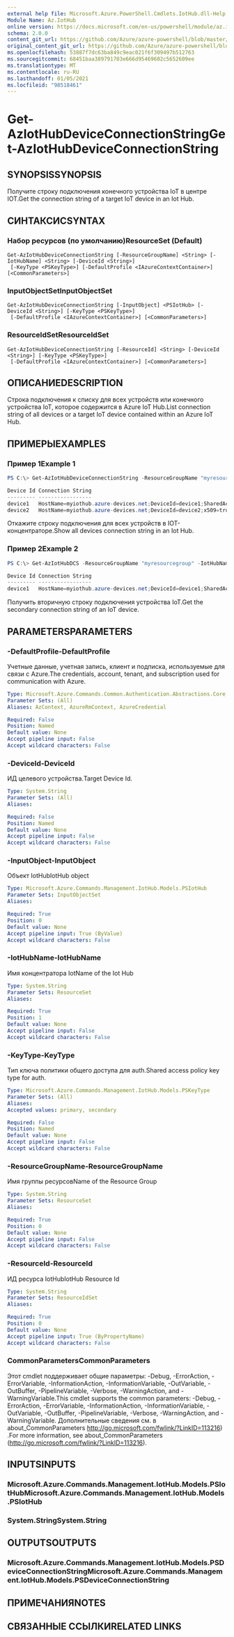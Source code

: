 ```yaml
---
external help file: Microsoft.Azure.PowerShell.Cmdlets.IotHub.dll-Help.xml
Module Name: Az.IotHub
online version: https://docs.microsoft.com/en-us/powershell/module/az.iothub/get-aziothubdeviceconnectionstring
schema: 2.0.0
content_git_url: https://github.com/Azure/azure-powershell/blob/master/src/IotHub/IotHub/help/Get-AzIotHubDeviceConnectionString.md
original_content_git_url: https://github.com/Azure/azure-powershell/blob/master/src/IotHub/IotHub/help/Get-AzIotHubDeviceConnectionString.md
ms.openlocfilehash: 53887f7dc63ba849c9eac021f6f309497b512763
ms.sourcegitcommit: 68451baa389791703e666d95469602c5652609ee
ms.translationtype: MT
ms.contentlocale: ru-RU
ms.lasthandoff: 01/05/2021
ms.locfileid: "98518461"
---
```

# <span data-ttu-id="2fd7d-101">Get-AzIotHubDeviceConnectionString</span><span class="sxs-lookup"><span data-stu-id="2fd7d-101">Get-AzIotHubDeviceConnectionString</span></span>

## <span data-ttu-id="2fd7d-102">SYNOPSIS</span><span class="sxs-lookup"><span data-stu-id="2fd7d-102">SYNOPSIS</span></span>
<span data-ttu-id="2fd7d-103">Получите строку подключения конечного устройства IoT в центре IOT.</span><span class="sxs-lookup"><span data-stu-id="2fd7d-103">Get the connection string of a target IoT device in an Iot Hub.</span></span>

## <span data-ttu-id="2fd7d-104">СИНТАКСИС</span><span class="sxs-lookup"><span data-stu-id="2fd7d-104">SYNTAX</span></span>

### <span data-ttu-id="2fd7d-105">Набор ресурсов (по умолчанию)</span><span class="sxs-lookup"><span data-stu-id="2fd7d-105">ResourceSet (Default)</span></span>
```
Get-AzIotHubDeviceConnectionString [-ResourceGroupName] <String> [-IotHubName] <String> [-DeviceId <String>]
 [-KeyType <PSKeyType>] [-DefaultProfile <IAzureContextContainer>] [<CommonParameters>]
```

### <span data-ttu-id="2fd7d-106">InputObjectSet</span><span class="sxs-lookup"><span data-stu-id="2fd7d-106">InputObjectSet</span></span>
```
Get-AzIotHubDeviceConnectionString [-InputObject] <PSIotHub> [-DeviceId <String>] [-KeyType <PSKeyType>]
 [-DefaultProfile <IAzureContextContainer>] [<CommonParameters>]
```

### <span data-ttu-id="2fd7d-107">ResourceIdSet</span><span class="sxs-lookup"><span data-stu-id="2fd7d-107">ResourceIdSet</span></span>
```
Get-AzIotHubDeviceConnectionString [-ResourceId] <String> [-DeviceId <String>] [-KeyType <PSKeyType>]
 [-DefaultProfile <IAzureContextContainer>] [<CommonParameters>]
```

## <span data-ttu-id="2fd7d-108">ОПИСАНИЕ</span><span class="sxs-lookup"><span data-stu-id="2fd7d-108">DESCRIPTION</span></span>
<span data-ttu-id="2fd7d-109">Строка подключения к списку для всех устройств или конечного устройства IoT, которое содержится в Azure IoT Hub.</span><span class="sxs-lookup"><span data-stu-id="2fd7d-109">List connection string of all devices or a target IoT device contained within an Azure IoT Hub.</span></span>

## <span data-ttu-id="2fd7d-110">ПРИМЕРЫ</span><span class="sxs-lookup"><span data-stu-id="2fd7d-110">EXAMPLES</span></span>

### <span data-ttu-id="2fd7d-111">Пример 1</span><span class="sxs-lookup"><span data-stu-id="2fd7d-111">Example 1</span></span>
```powershell
PS C:\> Get-AzIotHubDeviceConnectionString -ResourceGroupName "myresourcegroup" -IotHubName "myiothub"

Device Id Connection String
--------- -----------------
device1   HostName=myiothub.azure-devices.net;DeviceId=device1;SharedAccessKey=/X4y******     
device2   HostName=myiothub.azure-devices.net;DeviceId=device2;x509=true
```

<span data-ttu-id="2fd7d-112">Откажите строку подключения для всех устройств в IOT-концентраторе.</span><span class="sxs-lookup"><span data-stu-id="2fd7d-112">Show all devices connection string in an Iot Hub.</span></span>

### <span data-ttu-id="2fd7d-113">Пример 2</span><span class="sxs-lookup"><span data-stu-id="2fd7d-113">Example 2</span></span>
```powershell
PS C:\> Get-AzIotHubDCS -ResourceGroupName "myresourcegroup" -IotHubName "myiothub" -DeviceId "device1" -KeyType secondary

Device Id Connection String
--------- -----------------
device1   HostName=myiothub.azure-devices.net;DeviceId=device1;SharedAccessKey=/X4y******
```

<span data-ttu-id="2fd7d-114">Получить вторичную строку подключения устройства IoT.</span><span class="sxs-lookup"><span data-stu-id="2fd7d-114">Get the secondary connection string of an IoT device.</span></span>

## <span data-ttu-id="2fd7d-115">PARAMETERS</span><span class="sxs-lookup"><span data-stu-id="2fd7d-115">PARAMETERS</span></span>

### <span data-ttu-id="2fd7d-116">-DefaultProfile</span><span class="sxs-lookup"><span data-stu-id="2fd7d-116">-DefaultProfile</span></span>
<span data-ttu-id="2fd7d-117">Учетные данные, учетная запись, клиент и подписка, используемые для связи с Azure.</span><span class="sxs-lookup"><span data-stu-id="2fd7d-117">The credentials, account, tenant, and subscription used for communication with Azure.</span></span>

```yaml
Type: Microsoft.Azure.Commands.Common.Authentication.Abstractions.Core.IAzureContextContainer
Parameter Sets: (All)
Aliases: AzContext, AzureRmContext, AzureCredential

Required: False
Position: Named
Default value: None
Accept pipeline input: False
Accept wildcard characters: False
```

### <span data-ttu-id="2fd7d-118">-DeviceId</span><span class="sxs-lookup"><span data-stu-id="2fd7d-118">-DeviceId</span></span>
<span data-ttu-id="2fd7d-119">ИД целевого устройства.</span><span class="sxs-lookup"><span data-stu-id="2fd7d-119">Target Device Id.</span></span>

```yaml
Type: System.String
Parameter Sets: (All)
Aliases:

Required: False
Position: Named
Default value: None
Accept pipeline input: False
Accept wildcard characters: False
```

### <span data-ttu-id="2fd7d-120">-InputObject</span><span class="sxs-lookup"><span data-stu-id="2fd7d-120">-InputObject</span></span>
<span data-ttu-id="2fd7d-121">Объект IotHub</span><span class="sxs-lookup"><span data-stu-id="2fd7d-121">IotHub object</span></span>

```yaml
Type: Microsoft.Azure.Commands.Management.IotHub.Models.PSIotHub
Parameter Sets: InputObjectSet
Aliases:

Required: True
Position: 0
Default value: None
Accept pipeline input: True (ByValue)
Accept wildcard characters: False
```

### <span data-ttu-id="2fd7d-122">-IotHubName</span><span class="sxs-lookup"><span data-stu-id="2fd7d-122">-IotHubName</span></span>
<span data-ttu-id="2fd7d-123">Имя концентратора Iot</span><span class="sxs-lookup"><span data-stu-id="2fd7d-123">Name of the Iot Hub</span></span>

```yaml
Type: System.String
Parameter Sets: ResourceSet
Aliases:

Required: True
Position: 1
Default value: None
Accept pipeline input: False
Accept wildcard characters: False
```

### <span data-ttu-id="2fd7d-124">-KeyType</span><span class="sxs-lookup"><span data-stu-id="2fd7d-124">-KeyType</span></span>
<span data-ttu-id="2fd7d-125">Тип ключа политики общего доступа для auth.</span><span class="sxs-lookup"><span data-stu-id="2fd7d-125">Shared access policy key type for auth.</span></span>

```yaml
Type: Microsoft.Azure.Commands.Management.IotHub.Models.PSKeyType
Parameter Sets: (All)
Aliases:
Accepted values: primary, secondary

Required: False
Position: Named
Default value: None
Accept pipeline input: False
Accept wildcard characters: False
```

### <span data-ttu-id="2fd7d-126">-ResourceGroupName</span><span class="sxs-lookup"><span data-stu-id="2fd7d-126">-ResourceGroupName</span></span>
<span data-ttu-id="2fd7d-127">Имя группы ресурсов</span><span class="sxs-lookup"><span data-stu-id="2fd7d-127">Name of the Resource Group</span></span>

```yaml
Type: System.String
Parameter Sets: ResourceSet
Aliases:

Required: True
Position: 0
Default value: None
Accept pipeline input: False
Accept wildcard characters: False
```

### <span data-ttu-id="2fd7d-128">-ResourceId</span><span class="sxs-lookup"><span data-stu-id="2fd7d-128">-ResourceId</span></span>
<span data-ttu-id="2fd7d-129">ИД ресурса IotHub</span><span class="sxs-lookup"><span data-stu-id="2fd7d-129">IotHub Resource Id</span></span>

```yaml
Type: System.String
Parameter Sets: ResourceIdSet
Aliases:

Required: True
Position: 0
Default value: None
Accept pipeline input: True (ByPropertyName)
Accept wildcard characters: False
```

### <span data-ttu-id="2fd7d-130">CommonParameters</span><span class="sxs-lookup"><span data-stu-id="2fd7d-130">CommonParameters</span></span>
<span data-ttu-id="2fd7d-131">Этот cmdlet поддерживает общие параметры: -Debug, -ErrorAction, -ErrorVariable, -InformationAction, -InformationVariable, -OutVariable, -OutBuffer, -PipelineVariable, -Verbose, -WarningAction, and -WarningVariable.</span><span class="sxs-lookup"><span data-stu-id="2fd7d-131">This cmdlet supports the common parameters: -Debug, -ErrorAction, -ErrorVariable, -InformationAction, -InformationVariable, -OutVariable, -OutBuffer, -PipelineVariable, -Verbose, -WarningAction, and -WarningVariable.</span></span> <span data-ttu-id="2fd7d-132">Дополнительные сведения см. в about_CommonParameters http://go.microsoft.com/fwlink/?LinkID=113216) .</span><span class="sxs-lookup"><span data-stu-id="2fd7d-132">For more information, see about_CommonParameters (http://go.microsoft.com/fwlink/?LinkID=113216).</span></span>

## <span data-ttu-id="2fd7d-133">INPUTS</span><span class="sxs-lookup"><span data-stu-id="2fd7d-133">INPUTS</span></span>

### <span data-ttu-id="2fd7d-134">Microsoft.Azure.Commands.Management.IotHub.Models.PSIotHub</span><span class="sxs-lookup"><span data-stu-id="2fd7d-134">Microsoft.Azure.Commands.Management.IotHub.Models.PSIotHub</span></span>

### <span data-ttu-id="2fd7d-135">System.String</span><span class="sxs-lookup"><span data-stu-id="2fd7d-135">System.String</span></span>

## <span data-ttu-id="2fd7d-136">OUTPUTS</span><span class="sxs-lookup"><span data-stu-id="2fd7d-136">OUTPUTS</span></span>

### <span data-ttu-id="2fd7d-137">Microsoft.Azure.Commands.Management.IotHub.Models.PSDeviceConnectionString</span><span class="sxs-lookup"><span data-stu-id="2fd7d-137">Microsoft.Azure.Commands.Management.IotHub.Models.PSDeviceConnectionString</span></span>

## <span data-ttu-id="2fd7d-138">ПРИМЕЧАНИЯ</span><span class="sxs-lookup"><span data-stu-id="2fd7d-138">NOTES</span></span>

## <span data-ttu-id="2fd7d-139">СВЯЗАННЫЕ ССЫЛКИ</span><span class="sxs-lookup"><span data-stu-id="2fd7d-139">RELATED LINKS</span></span>
